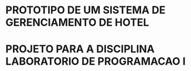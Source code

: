 # PROTOTIPO DE UM SISTEMA DE GERENCIAMENTO DE HOTEL
# PROJETO PARA A DISCIPLINA LABORATORIO DE PROGRAMACAO I

